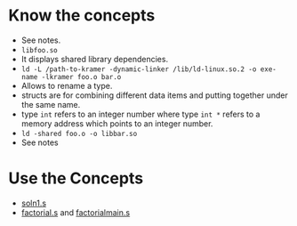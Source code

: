 # Know the concepts

* See notes.
* `libfoo.so`
* It displays shared library dependencies.
* `ld -L /path-to-kramer -dynamic-linker /lib/ld-linux.so.2 -o exe-name -lkramer foo.o bar.o`
* Allows to rename a type.
* structs are for combining different data items and putting together under the same name.
* type `int` refers to an integer number where type `int *` refers to a memory address which points to an integer number.
* `ld -shared foo.o -o libbar.so`
* See notes

# Use the Concepts

* [soln1.s](./code/soln1.s)
* [factorial.s](./code/factorial.s) and [factorialmain.s](./code/factorialmain.s)
